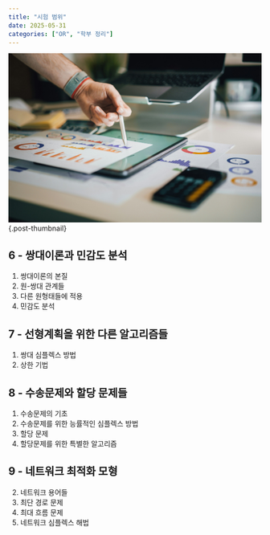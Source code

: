```yaml
---
title: "시험 범위"
date: 2025-05-31
categories: ["OR", "학부 정리"]
---
```


![](/img/stat-thumb.jpg){.post-thumbnail}

## 6 - 쌍대이론과 민감도 분석

1. 쌍대이론의 본질
3. 원-쌍대 관계들
4. 다른 원형태들에 적용
7. 민감도 분석

## 7 - 선형계획을 위한 다른 알고리즘들

1. 쌍대 심플렉스 방법
3. 상한 기법

## 8 - 수송문제와 할당 문제들

1. 수송문제의 기초
2. 수송문제를 위한 능률적인 심플렉스 방법
3. 할당 문제
4. 할당문제를 위한 특별한 알고리즘

## 9 - 네트워크 최적화 모형

2. 네트워크 용어들
3. 최단 경로 문제
5. 최대 흐름 문제
7. 네트워크 심플렉스 해법
